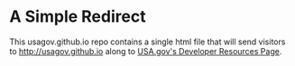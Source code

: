A Simple Redirect
=================

This usagov.github.io repo contains a single html file that will send visitors to http://usagov.github.io along to [USA.gov's Developer Resources Page](http://www.usa.gov/developer "Developer Resources on USA.gov").
